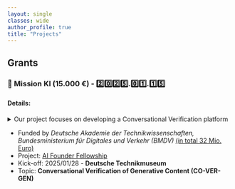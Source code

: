 ```yaml
---
layout: single
classes: wide
author_profile: true
title: "Projects"
---
```


## Grants

### 🚀 Mission KI (15.000 €) - 2️⃣0️⃣2️⃣5️⃣.0️⃣1️⃣.1️⃣5️⃣
#### Details: 
<details> 
  <summary>
    Our project focuses on developing a Conversational Verification platform 
  </summary> 
  that ensures the factual accuracy of AI-generated content within corporate environments. By integrating Large Language Models (LLMs) with Retrieval-Augmented Generation (RAG) techniques, we aim to align generative outputs with organizational knowledge bases, ensuring compliance with corporate policies and maintaining brand integrity.
  A key innovation is the incorporation of Conversational Explainable AI (ConvXAI) principles, providing users with interactive, dialogue-based explanations. This feature allows users to query, validate, and refine verification results in real time, enhancing transparency and trust in the system's outputs.
  The platform offers a secure, internal-facing application enabling companies to verify generative content against their proprietary knowledge bases. This includes validating AI-generated content for compliance, brand alignment, and factual accuracy, thereby reducing risks associated with deploying generative AI systems in corporate environments.
</details> 

- Funded by _Deutsche Akademie der Technikwissenschaften, Bundesministerium für Digitales und Verkehr (BMDV)_ <u>(in total 32 Mio. Euro)</u> <br>
- Project: [AI Founder Fellowship](https://mission-ki.de/en/ai-founder-fellowship)
- Kick-off: 2025/01/28 - **Deutsche Technikmuseum**
- Topic: **Conversational Verification of Generative Content (CO-VER-GEN)** <br><br>

